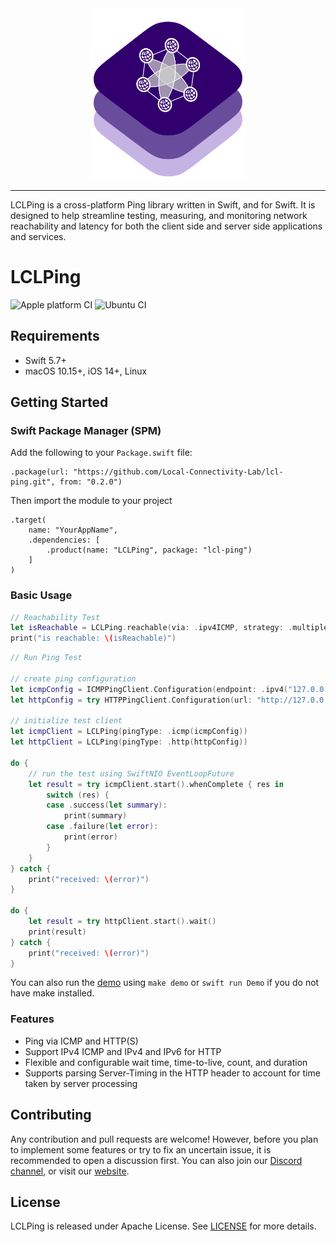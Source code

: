 <div align="center">
<img src="images/logo.png" alt="Logo" width="250px" />
</div>

---

LCLPing is a cross-platform Ping library written in Swift, and for Swift. It is designed to help streamline testing, measuring, and monitoring network reachability and latency for both the client side and server side applications and services.

# LCLPing

![Apple platform CI](https://github.com/Local-Connectivity-Lab/lcl-ping/actions/workflows/macos.yaml/badge.svg?branch=main)
![Ubuntu CI](https://github.com/Local-Connectivity-Lab/lcl-ping/actions/workflows/ubuntu.yaml/badge.svg?branch=main)


## Requirements
- Swift 5.7+
- macOS 10.15+, iOS 14+, Linux

## Getting Started


### Swift Package Manager (SPM)

Add the following to your `Package.swift` file:
```code
.package(url: "https://github.com/Local-Connectivity-Lab/lcl-ping.git", from: "0.2.0")
```

Then import the module to your project
```code
.target(
    name: "YourAppName",
    .dependencies: [
        .product(name: "LCLPing", package: "lcl-ping")
    ]
)
```

### Basic Usage
```swift
// Reachability Test
let isReachable = LCLPing.reachable(via: .ipv4ICMP, strategy: .multiple, host: "google.com")
print("is reachable: \(isReachable)")
```

```swift
// Run Ping Test

// create ping configuration
let icmpConfig = ICMPPingClient.Configuration(endpoint: .ipv4("127.0.0.1", 0), count: 1)
let httpConfig = try HTTPPingClient.Configuration(url: "http://127.0.0.1:8080", count: 1)

// initialize test client
let icmpClient = LCLPing(pingType: .icmp(icmpConfig))
let httpClient = LCLPing(pingType: .http(httpConfig))

do {
    // run the test using SwiftNIO EventLoopFuture
    let result = try icmpClient.start().whenComplete { res in
        switch (res) {
        case .success(let summary):
            print(summary)
        case .failure(let error):
            print(error)
        }
    }
} catch {
    print("received: \(error)")
}

do {
    let result = try httpClient.start().wait()
    print(result)
} catch {
    print("received: \(error)")
}
```

You can also run the [demo](/Sources/Demo/README.md) using `make demo` or `swift run Demo` if you do not have make installed.

### Features
- Ping via ICMP and HTTP(S)
- Support IPv4 ICMP and IPv4 and IPv6 for HTTP
- Flexible and configurable wait time, time-to-live, count, and duration
- Supports parsing Server-Timing in the HTTP header to account for time taken by server processing


## Contributing
Any contribution and pull requests are welcome! However, before you plan to implement some features or try to fix an uncertain issue, it is recommended to open a discussion first. You can also join our [Discord channel](https://discord.com/invite/gn4DKF83bP), or visit our [website](https://seattlecommunitynetwork.org/).

## License
LCLPing is released under Apache License. See [LICENSE](/LICENSE) for more details.
